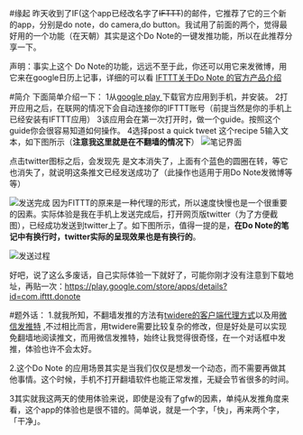 #缘起
昨天收到了IF(这个app已经改名字了~~IFTTT~~)的邮件，它推荐了它的三个新的app，分别是do note，do camera,do button。我试用了前面的两个，觉得最好用的一个功能（在天朝）其实是这个Do Note的一键发推功能，所以在此推荐分享一下。

声明：事实上这个 Do Note的功能，远远不至于此，你还可以用它来发微博，用它来在google日历上记事，详细的可以看  [IFTTT关于Do
 Note 的官方产品介绍](https://ifttt.com/products/do/note)

#简介
下面简单介绍一下：
1从[google play ](https://play.google.com/store/apps/details?id=com.ifttt.donote)下载官方应用到手机，并安装。
2打开应用之后，在联网的情况下会自动连接你的IFTTT账号（前提当然是你的手机上已经安装有IFTTT应用）
3该应用会在第一次打开时，做一个guide。按照这个guide你会很容易知道如何操作。
4选择post a quick tweet 这个recipe
5输入文本，如下图所示（**注意我这里就是在不翻墙的情况下**）
![笔记界面](http://hktkdy.qiniudn.com/donote1.png)

点击twitter图标之后，会发现先 是文本消失了，上面有个蓝色的圆圈在转，等它也消失了，就说明这条推文已经发送成功了（此操作也适用于用Do Note发微博等等）

![发送完成](http://hktkdy.qiniudn.com/donote3.png)
因为FITTT的原来是一种代理的形式，所以速度快慢也是一个很重要的因素。实际体验是我在手机上发送完成后，打开网页版twitter（为了方便截图），已经成功发送到twitter上了。如下图所示，值得一提的是，**在Do Note的笔记中有换行时，twitter实际的呈现效果也是有换行的**。

![发送过程](http://hktkdy.qiniudn.com/donote2.jpg)



好吧，说了这么多废话，自己实际体验一下就好了，可能你刚才没有注意到下载地址，再贴一次：https://play.google.com/store/apps/details?id=com.ifttt.donote


#题外话：
1.就我所知，不翻墙发推的方法有[twidere的客户端代理方式](honeyshine75.blogspot.com/2014/04/twitter.html)以及用[微信发推特](http://www.it-times.com.cn/wanzhuanpc/24352.jhtml) ,不过相比而言，用twidere需要比较复杂的修改，但是好处是可以实现免翻墙地阅读推文，而用微信发推特，始终让我觉得很奇怪，在一个对话框中发推，体验也许不会太好。

2.这个Do Note 的应用场景其实是当我们仅仅是想发一个动态，而不需要再做其他事情。这个时候，手机不打开翻墙软件也能正常发推，无疑会节省很多的时间。

3其实就我这两天的使用体验来说，即使是没有了gfw的因素，单纯从发推角度来看，这个app的体验也是很不错的。简单说，就是一个字，「快」，再来两个字，「干净」。
